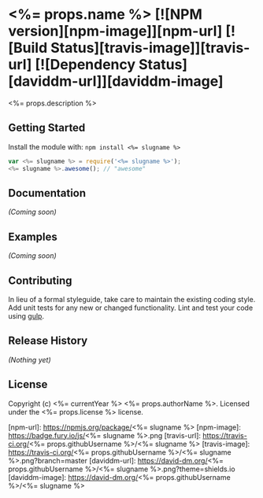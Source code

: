 # <%= props.name %> [![NPM version][npm-image]][npm-url] [![Build Status][travis-image]][travis-url] [![Dependency Status][daviddm-url]][daviddm-image]

<%= props.description %>

## Getting Started
Install the module with: `npm install <%= slugname %>`

```javascript
var <%= slugname %> = require('<%= slugname %>');
<%= slugname %>.awesome(); // "awesome"
```

## Documentation
_(Coming soon)_

## Examples
_(Coming soon)_

## Contributing
In lieu of a formal styleguide, take care to maintain the existing coding style. Add unit tests for any new or changed functionality. Lint and test your code using [gulp](http://gulpjs.com/).

## Release History
_(Nothing yet)_

## License
Copyright (c) <%= currentYear %> <%= props.authorName %>. Licensed under the <%= props.license %> license.

[npm-url]: https://npmjs.org/package/<%= slugname %>
[npm-image]: https://badge.fury.io/js/<%= slugname %>.png
[travis-url]: https://travis-ci.org/<%= props.githubUsername %>/<%= slugname %>
[travis-image]: https://travis-ci.org/<%= props.githubUsername %>/<%= slugname %>.png?branch=master
[daviddm-url]: https://david-dm.org/<%= props.githubUsername %>/<%= slugname %>.png?theme=shields.io
[daviddm-image]: https://david-dm.org/<%= props.githubUsername %>/<%= slugname %>
